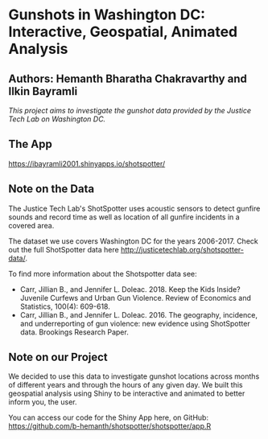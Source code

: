 # Gunshots in Washington DC: Interactive, Geospatial, Animated Analysis 
## Authors: Hemanth Bharatha Chakravarthy and Ilkin Bayramli
_This project aims to investigate the gunshot data provided by the Justice Tech Lab on Washington DC._ 

## The App
https://ibayramli2001.shinyapps.io/shotspotter/

## Note on the Data
The Justice Tech Lab's ShotSpotter uses acoustic sensors to detect gunfire sounds and record time as well as location of all gunfire incidents in a covered area.


The dataset we use covers Washington DC for the years 2006-2017. Check out the full ShotSpotter data here http://justicetechlab.org/shotspotter-data/.


To find more information about the Shotspotter data see: 
- Carr, Jillian B., and Jennifer L. Doleac. 2018. Keep the Kids Inside? Juvenile Curfews and Urban Gun Violence. Review of Economics and Statistics, 100(4): 609-618.
- Carr, Jillian B., and Jennifer L. Doleac. 2016. The geography, incidence, and underreporting of gun violence: new evidence using ShotSpotter data. Brookings Research Paper.

## Note on our Project
We decided to use this data to investigate gunshot locations across months of different years and through the hours of any given day. We built this geospatial analysis using Shiny to be interactive and animated to better inform you, the user. 

You can access our code for the Shiny App here, on GitHub: https://github.com/b-hemanth/shotspotter/shotspotter/app.R


